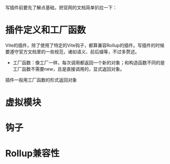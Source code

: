 写插件前要先了解点基础，把官网的文档简单扒拉一下：
# 插件定义和工厂函数
Vite的插件，除了使用了特定的Vite钩子，都算兼容Rollup的插件。写插件的时候要遵守官方文档里的一些规范，诸如语义、前后缀等，不过多赘述。
- 工厂函数：像工厂一样，每次调用都返回一个新的对象；和构造函数不同的是工厂函数不需要new，且是直接调用的，显式返回对象。

插件一般用工厂函数的形式返回对象
# 虚拟模块
# 钩子
# Rollup兼容性
